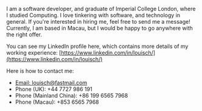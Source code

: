 I am a software developer, and graduate of Imperial College London, where I studied Computing. I love tinkering with software, and technology in general. If you're interested in hiring me, feel free to send me a message! Currently, I am based in Macau, but I would be happy to go anywhere with the right offer.

You can see my LinkedIn profile here, which contains more details of my working experience: [https://www.linkedin.com/in/louisch/](https://www.linkedin.com/in/louisch/)

Here is how to contact me:

- [Email: louisch@fastmail.com](mailto:louisch@fastmail.com)
- Phone (UK): +44 7727 986 191
- Phone (Mainland China): +86 199 6565 7968
- Phone (Macau): +853 6565 7968
